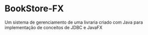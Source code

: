 # BookStore-FX
Um sistema de gerenciamento de uma livraria criado com Java para implementação de conceitos de JDBC e JavaFX
